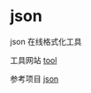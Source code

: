 # json

json 在线格式化工具 

工具网站 [tool]( https://tool.xushufa.cn )

参考项目 [json]( https://github.com/junbaor/json )

